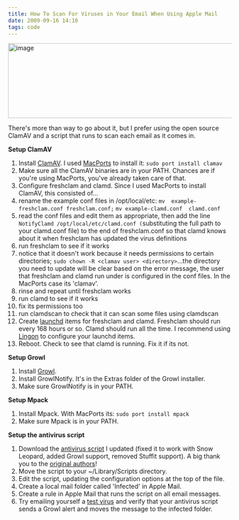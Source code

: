 ```yaml
---
title: How To Scan For Viruses in Your Email When Using Apple Mail
date: 2009-09-16 14:10
tags: code
---
```

<img alt="image" height="169" src="/images/apple-mail-antivirus-rule.jpg" width="512" />
<br/>

There's more than way to go about it, but I prefer using the open source 
ClamAV and a script that runs to scan each email as it comes in.

**Setup ClamAV**

1.  Install [ClamAV][1]. I used [MacPorts][2] to install it: 
`sudo port install clamav`
2.  Make sure all the ClamAV binaries are in your PATH. Chances are 
if you're using MacPorts, you've already taken care of that.
3.  Configure freshclam and clamd. Since I used MacPorts to install 
ClamAV, this consisted of...
4.  rename the example conf files in /opt/local/etc: `mv 
example-freshclam.conf freshclam.conf;` `mv example-clamd.conf 
clamd.conf`
5.  read the conf files and edit them as appropriate, then add the line 
`NotifyClamd /opt/local/etc/clamd.conf (`substituting the full path to 
your clamd.conf file) to the end of freshclam.conf so that clamd knows 
about it when freshclam has updated the virus definitions
6.  run freshclam to see if it works
7.  notice that it doesn't work because it needs permissions to certain 
directories; `sudo chown -R <clamav user> <directory>`...the directory 
you need to update will be clear based on the error message, the user 
that freshclam and clamd run under is configured in the conf files. In 
the MacPorts case its 'clamav'.
8.  rinse and repeat until freshclam works
9.  run clamd to see if it works
10. fix its permissions too
11. run clamdscan to check that it can scan some files using clamdscan
12. Create [launchd][3] items for freshclam and clamd. Freshclam 
should run every 168 hours or so. Clamd should run all the time.
I recommend using [Lingon][4] to configure your launchd items.
13. Reboot. Check to see that clamd is running. Fix it if its 
not.

**Setup Growl**

1.  Install [Growl][5].
2.  Install GrowlNotify. It's in the Extras folder of the Growl 
installer.
3.  Make sure GrowlNotify is in your PATH.

**Setup Mpack**

1.  Install Mpack. With MacPorts its: `sudo port install mpack`
2.  Make sure Mpack is in your PATH.

**Setup the antivirus script**

1.  Download the [antivirus script][6] I updated (fixed it to work with 
Snow Leopard, added Growl support, removed Stuffit support). A big 
thank you to the [original authors][7]!
2.  Move the script to your ~/Library/Scripts directory.
3.  Edit the script, updating the configuration options at the top of 
the file.
4.  Create a local mail folder called 'Infected' in Apple Mail.
5.  Create a rule in Apple Mail that runs the script on all email 
messages.
6.  Try emailing yourself a [test virus][8] and verify that your 
antivirus script sends a Growl alert and moves the message to the 
infected folder.

 [1]: http://www.clamav.net/
 [2]: http://www.macports.org/
 [3]: http://developer.apple.com/macosx/launchd.html
 [4]: http://sourceforge.net/projects/lingon/files/
 [5]: http://growl.info/
 [6]: http://ggr_com.s3.amazonaws.com/VirusChecker.scpt
 [7]: http://creativeeyes.at/tools/clamav
 [8]: http://www.eicar.org/anti_virus_test_file.htm
